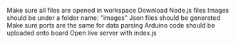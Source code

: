 Make sure all files are opened in workspace
Download Node.js files
Images should be under a folder name: "images"
Json files should be generated
Make sure ports are the same for data parsing
Arduino code should be uploaded onto board
Open live server with index.js
